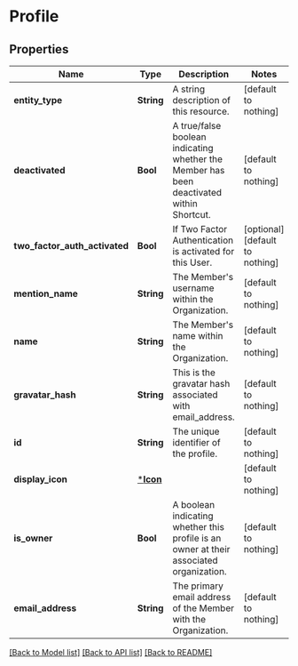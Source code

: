 # Profile


## Properties
Name | Type | Description | Notes
------------ | ------------- | ------------- | -------------
**entity_type** | **String** | A string description of this resource. | [default to nothing]
**deactivated** | **Bool** | A true/false boolean indicating whether the Member has been deactivated within Shortcut. | [default to nothing]
**two_factor_auth_activated** | **Bool** | If Two Factor Authentication is activated for this User. | [optional] [default to nothing]
**mention_name** | **String** | The Member&#39;s username within the Organization. | [default to nothing]
**name** | **String** | The Member&#39;s name within the Organization. | [default to nothing]
**gravatar_hash** | **String** | This is the gravatar hash associated with email_address. | [default to nothing]
**id** | **String** | The unique identifier of the profile. | [default to nothing]
**display_icon** | [***Icon**](Icon.md) |  | [default to nothing]
**is_owner** | **Bool** | A boolean indicating whether this profile is an owner at their associated organization. | [default to nothing]
**email_address** | **String** | The primary email address of the Member with the Organization. | [default to nothing]


[[Back to Model list]](../README.md#models) [[Back to API list]](../README.md#api-endpoints) [[Back to README]](../README.md)


